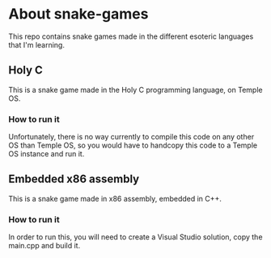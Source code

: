# About snake-games

This repo contains snake games made in the different esoteric languages that I'm learning.

## Holy C

This is a snake game made in the Holy C programming language, on Temple OS.

### How to run it

Unfortunately, there is no way currently to compile this code on any other OS than Temple OS, so you would have to handcopy this code to a Temple OS instance and run it.

## Embedded x86 assembly

This is a snake game made in x86 assembly, embedded in C++.

### How to run it

In order to run this, you will need to create a Visual Studio solution, copy the main.cpp and build it.
